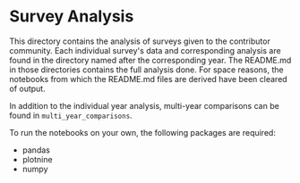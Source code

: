 # Survey Analysis

This directory contains the analysis of surveys given to the contributor community.
Each individual survey's data and corresponding analysis are found in the directory
named after the corresponding year. The README.md in those directories contains the
full analysis done. For space reasons, the notebooks from which the README.md files
are derived have been cleared of output. 

In addition to the individual year analysis, multi-year comparisons can be found
in `multi_year_comparisons`.

To run the notebooks on your own, the following packages are required:

* pandas
* plotnine
* numpy
